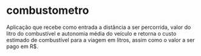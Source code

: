 # combustometro
Aplicação que recebe como entrada a distância a ser percorrida, valor do litro do combustível e autonomia média do veículo e retorna o custo estimado de combustível para a viagem em litros, assim como o valor a ser pago em R$.
